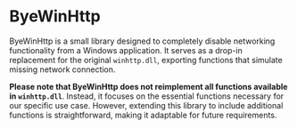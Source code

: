 # ByeWinHttp

ByeWinHttp is a small library designed to completely disable networking functionality from a Windows application.
It serves as a drop-in replacement for the original `winhttp.dll`, exporting functions that simulate missing network connection.

__Please note that ByeWinHttp does not reimplement all functions available in `winhttp.dll`__.
Instead, it focuses on the essential functions necessary for our specific use case.
However, extending this library to include additional functions is straightforward, making it adaptable for future requirements.
